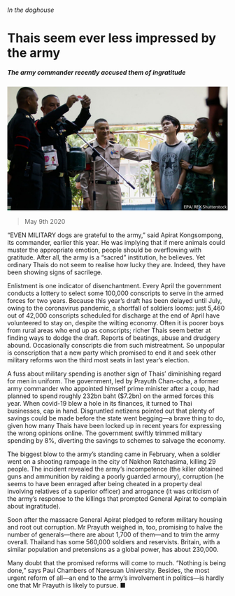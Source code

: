 ###### In the doghouse

# Thais seem ever less impressed by the army 

##### The army commander recently accused them of ingratitude 

![image](images/20200509_ASP501.jpg) 

> May 9th 2020 

“EVEN MILITARY dogs are grateful to the army,” said Apirat Kongsompong, its commander, earlier this year. He was implying that if mere animals could muster the appropriate emotion, people should be overflowing with gratitude. After all, the army is a “sacred” institution, he believes. Yet ordinary Thais do not seem to realise how lucky they are. Indeed, they have been showing signs of sacrilege.

Enlistment is one indicator of disenchantment. Every April the government conducts a lottery to select some 100,000 conscripts to serve in the armed forces for two years. Because this year’s draft has been delayed until July, owing to the coronavirus pandemic, a shortfall of soldiers looms: just 5,460 out of 42,000 conscripts scheduled for discharge at the end of April have volunteered to stay on, despite the wilting economy. Often it is poorer boys from rural areas who end up as conscripts; richer Thais seem better at finding ways to dodge the draft. Reports of beatings, abuse and drudgery abound. Occasionally conscripts die from such mistreatment. So unpopular is conscription that a new party which promised to end it and seek other military reforms won the third most seats in last year’s election.


A fuss about military spending is another sign of Thais’ diminishing regard for men in uniform. The government, led by Prayuth Chan-ocha, a former army commander who appointed himself prime minister after a coup, had planned to spend roughly 232bn baht ($7.2bn) on the armed forces this year. When covid-19 blew a hole in its finances, it turned to Thai businesses, cap in hand. Disgruntled netizens pointed out that plenty of savings could be made before the state went begging—a brave thing to do, given how many Thais have been locked up in recent years for expressing the wrong opinions online. The government swiftly trimmed military spending by 8%, diverting the savings to schemes to salvage the economy.

The biggest blow to the army’s standing came in February, when a soldier went on a shooting rampage in the city of Nakhon Ratchasima, killing 29 people. The incident revealed the army’s incompetence (the killer obtained guns and ammunition by raiding a poorly guarded armoury), corruption (he seems to have been enraged after being cheated in a property deal involving relatives of a superior officer) and arrogance (it was criticism of the army’s response to the killings that prompted General Apirat to complain about ingratitude).

Soon after the massacre General Apirat pledged to reform military housing and root out corruption. Mr Prayuth weighed in, too, promising to halve the number of generals—there are about 1,700 of them—and to trim the army overall. Thailand has some 560,000 soldiers and reservists. Britain, with a similar population and pretensions as a global power, has about 230,000.

Many doubt that the promised reforms will come to much. “Nothing is being done,” says Paul Chambers of Naresuan University. Besides, the most urgent reform of all—an end to the army’s involvement in politics—is hardly one that Mr Prayuth is likely to pursue. ■

